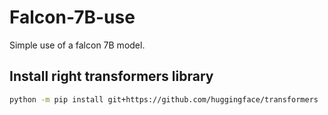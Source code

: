 # Falcon-7B-use

Simple use of a falcon 7B model.

## Install right transformers library

```bash
python -m pip install git+https://github.com/huggingface/transformers
```
